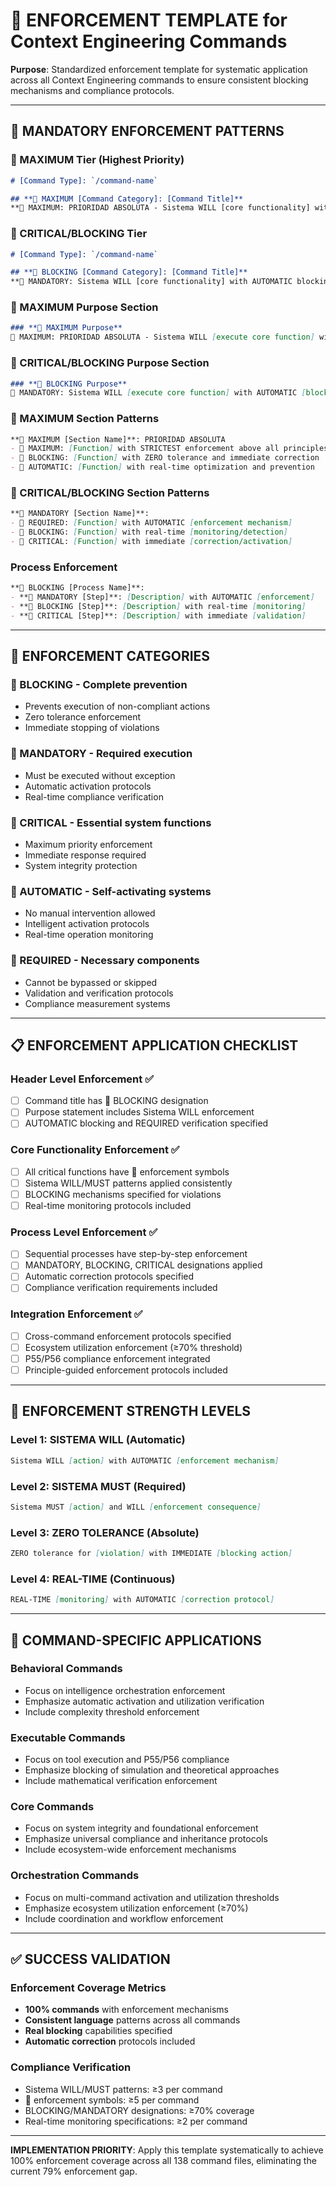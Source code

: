 # 🚨 ENFORCEMENT TEMPLATE for Context Engineering Commands

**Purpose**: Standardized enforcement template for systematic application across all Context Engineering commands to ensure consistent blocking mechanisms and compliance protocols.

---

## 🚨 MANDATORY ENFORCEMENT PATTERNS

### **🚨 MAXIMUM Tier (Highest Priority)**
```markdown
# [Command Type]: `/command-name` 

## **🚨 MAXIMUM [Command Category]: [Command Title]**
**🚨 MAXIMUM: PRIORIDAD ABSOLUTA - Sistema WILL [core functionality] with STRICTEST enforcement above ALL other principles and ZERO tolerance for violations**
```

### **🚨 CRITICAL/BLOCKING Tier**
```markdown
# [Command Type]: `/command-name` 

## **🚨 BLOCKING [Command Category]: [Command Title]**
**🚨 MANDATORY: Sistema WILL [core functionality] with AUTOMATIC blocking of [violations] and REQUIRED [verification type]**
```

### **🚨 MAXIMUM Purpose Section**
```markdown
### **🚨 MAXIMUM Purpose**
🚨 MAXIMUM: PRIORIDAD ABSOLUTA - Sistema WILL [execute core function] with STRICTEST enforcement above ALL other principles and ZERO tolerance for violations. COMPLETE elimination of [specific violations] with IMMEDIATE blocking and automatic correction.
```

### **🚨 CRITICAL/BLOCKING Purpose Section**
```markdown
### **🚨 BLOCKING Purpose**
🚨 MANDATORY: Sistema WILL [execute core function] with AUTOMATIC [blocking mechanism] and REQUIRED [compliance verification]. BLOCKING of [specific violations] and MANDATORY [enforcement protocols].
```

### **🚨 MAXIMUM Section Patterns**
```markdown
**🚨 MAXIMUM [Section Name]**: PRIORIDAD ABSOLUTA
- 🚨 MAXIMUM: [Function] with STRICTEST enforcement above all principles
- 🚨 BLOCKING: [Function] with ZERO tolerance and immediate correction
- 🚨 AUTOMATIC: [Function] with real-time optimization and prevention
```

### **🚨 CRITICAL/BLOCKING Section Patterns**
```markdown
**🚨 MANDATORY [Section Name]**:
- 🚨 REQUIRED: [Function] with AUTOMATIC [enforcement mechanism]
- 🚨 BLOCKING: [Function] with real-time [monitoring/detection]
- 🚨 CRITICAL: [Function] with immediate [correction/activation]
```

### **Process Enforcement**
```markdown
**🚨 BLOCKING [Process Name]**:
- **🚨 MANDATORY [Step]**: [Description] with AUTOMATIC [enforcement]
- **🚨 BLOCKING [Step]**: [Description] with real-time [monitoring]
- **🚨 CRITICAL [Step]**: [Description] with immediate [validation]
```

---

## 🎯 ENFORCEMENT CATEGORIES

### **🚨 BLOCKING** - Complete prevention
- Prevents execution of non-compliant actions
- Zero tolerance enforcement
- Immediate stopping of violations

### **🚨 MANDATORY** - Required execution
- Must be executed without exception
- Automatic activation protocols
- Real-time compliance verification

### **🚨 CRITICAL** - Essential system functions
- Maximum priority enforcement
- Immediate response required
- System integrity protection

### **🚨 AUTOMATIC** - Self-activating systems
- No manual intervention allowed
- Intelligent activation protocols
- Real-time operation monitoring

### **🚨 REQUIRED** - Necessary components
- Cannot be bypassed or skipped
- Validation and verification protocols
- Compliance measurement systems

---

## 📋 ENFORCEMENT APPLICATION CHECKLIST

### **Header Level Enforcement** ✅
- [ ] Command title has 🚨 BLOCKING designation
- [ ] Purpose statement includes Sistema WILL enforcement
- [ ] AUTOMATIC blocking and REQUIRED verification specified

### **Core Functionality Enforcement** ✅
- [ ] All critical functions have 🚨 enforcement symbols
- [ ] Sistema WILL/MUST patterns applied consistently
- [ ] BLOCKING mechanisms specified for violations
- [ ] Real-time monitoring protocols included

### **Process Level Enforcement** ✅
- [ ] Sequential processes have step-by-step enforcement
- [ ] MANDATORY, BLOCKING, CRITICAL designations applied
- [ ] Automatic correction protocols specified
- [ ] Compliance verification requirements included

### **Integration Enforcement** ✅
- [ ] Cross-command enforcement protocols specified
- [ ] Ecosystem utilization enforcement (≥70% threshold)
- [ ] P55/P56 compliance enforcement integrated
- [ ] Principle-guided enforcement protocols included

---

## 🔧 ENFORCEMENT STRENGTH LEVELS

### **Level 1: SISTEMA WILL (Automatic)**
```markdown
Sistema WILL [action] with AUTOMATIC [enforcement mechanism]
```

### **Level 2: SISTEMA MUST (Required)**
```markdown
Sistema MUST [action] and WILL [enforcement consequence]
```

### **Level 3: ZERO TOLERANCE (Absolute)**
```markdown
ZERO tolerance for [violation] with IMMEDIATE [blocking action]
```

### **Level 4: REAL-TIME (Continuous)**
```markdown
REAL-TIME [monitoring] with AUTOMATIC [correction protocol]
```

---

## 🎯 COMMAND-SPECIFIC APPLICATIONS

### **Behavioral Commands**
- Focus on intelligence orchestration enforcement
- Emphasize automatic activation and utilization verification
- Include complexity threshold enforcement

### **Executable Commands**
- Focus on tool execution and P55/P56 compliance
- Emphasize blocking of simulation and theoretical approaches
- Include mathematical verification enforcement

### **Core Commands**
- Focus on system integrity and foundational enforcement
- Emphasize universal compliance and inheritance protocols
- Include ecosystem-wide enforcement mechanisms

### **Orchestration Commands**
- Focus on multi-command activation and utilization thresholds
- Emphasize ecosystem utilization enforcement (≥70%)
- Include coordination and workflow enforcement

---

## ✅ SUCCESS VALIDATION

### **Enforcement Coverage Metrics**
- **100% commands** with enforcement mechanisms
- **Consistent language** patterns across all commands
- **Real blocking** capabilities specified
- **Automatic correction** protocols included

### **Compliance Verification**
- Sistema WILL/MUST patterns: ≥3 per command
- 🚨 enforcement symbols: ≥5 per command
- BLOCKING/MANDATORY designations: ≥70% coverage
- Real-time monitoring specifications: ≥2 per command

---

**IMPLEMENTATION PRIORITY**: Apply this template systematically to achieve 100% enforcement coverage across all 138 command files, eliminating the current 79% enforcement gap.